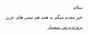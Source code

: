 
<p  align="right">سلام</p>
<p  align="right"><a></a>خیر مقدم میگم به همه هم تیمی های عزیز</p>
<p  align="right"><a href="https://github.com/saharzeinivand/TERM_3991/tree/main/SEMINAR">پروژه درس سمینار</a></p>
